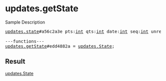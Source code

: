 # updates.getState

Sample Description

<pre>
<a href="../constructor/updates.state">updates.state</a>#a56c2a3e pts:<a href="../type/int.md">int</a> qts:<a href="../type/int.md">int</a> date:<a href="../type/int.md">int</a> seq:<a href="../type/int.md">int</a> unread_count:<a href="../type/int.md">int</a> = <a href="../type/updates.State.md">updates.State</a>;

---functions---
<a href="../method/updates.getState.md">updates.getState</a>#edd4882a = <a href="../type/updates.State.md">updates.State</a>;</pre>

## Result

<a href="../type/updates.State.md">updates.State</a>

